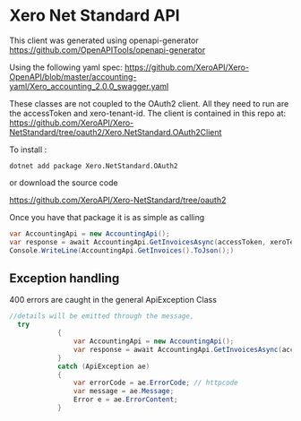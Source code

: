 # Xero Net Standard API

This client was generated using openapi-generator
https://github.com/OpenAPITools/openapi-generator


Using the following yaml spec:
https://github.com/XeroAPI/Xero-OpenAPI/blob/master/accounting-yaml/Xero_accounting_2.0.0_swagger.yaml

These classes are not coupled to the OAuth2 client. All they need to run are the accessToken and xero-tenant-id. The client is contained in this repo at: https://github.com/XeroAPI/Xero-NetStandard/tree/oauth2/Xero.NetStandard.OAuth2Client

To install :
```
dotnet add package Xero.NetStandard.OAuth2
```
or download the source code 

https://github.com/XeroAPI/Xero-NetStandard/tree/oauth2

Once you have that package it is as simple as calling
```csharp
var AccountingApi = new AccountingApi();
var response = await AccountingApi.GetInvoicesAsync(accessToken, xeroTenantId);
Console.WriteLine(AccountingApi.GetInvoices().ToJson();)
```

## Exception handling
400 errors are caught in the general ApiException Class
```csharp
//details will be emitted through the message, 
  try
            {
                var AccountingApi = new AccountingApi();
                var response = await AccountingApi.GetInvoicesAsync(accessToken, xeroTenantId);
            }
            catch (ApiException ae)
            {
                var errorCode = ae.ErrorCode; // httpcode
                var message = ae.Message;
                Error e = ae.ErrorContent;
            }

```
